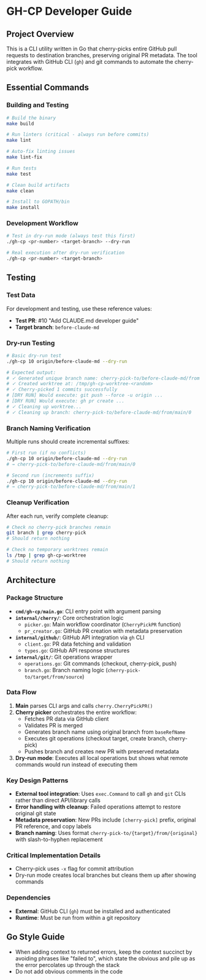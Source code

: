 # GH-CP Developer Guide

## Project Overview

This is a CLI utility written in Go that cherry-picks entire GitHub pull requests to destination branches, preserving original PR metadata. The tool integrates with GitHub CLI (`gh`) and git commands to automate the cherry-pick workflow.

## Essential Commands

### Building and Testing
```bash
# Build the binary
make build

# Run linters (critical - always run before commits)
make lint

# Auto-fix linting issues
make lint-fix

# Run tests
make test

# Clean build artifacts
make clean

# Install to GOPATH/bin
make install
```

### Development Workflow
```bash
# Test in dry-run mode (always test this first)
./gh-cp <pr-number> <target-branch> --dry-run

# Real execution after dry-run verification
./gh-cp <pr-number> <target-branch>
```

## Testing

### Test Data
For development and testing, use these reference values:
- **Test PR**: #10 "Add CLAUDE.md developer guide"
- **Target branch**: `before-claude-md`

### Dry-run Testing
```bash
# Basic dry-run test
./gh-cp 10 origin/before-claude-md --dry-run

# Expected output:
# ✓ Generated unique branch name: cherry-pick-to/before-claude-md/from/main/0
# ✓ Created worktree at: /tmp/gh-cp-worktree-<random>
# ✓ Cherry-picked 1 commits successfully
# [DRY RUN] Would execute: git push --force -u origin ...
# [DRY RUN] Would execute: gh pr create ...
# ✓ Cleaning up worktree...
# ✓ Cleaning up branch: cherry-pick-to/before-claude-md/from/main/0
```

### Branch Naming Verification
Multiple runs should create incremental suffixes:
```bash
# First run (if no conflicts)
./gh-cp 10 origin/before-claude-md --dry-run
# → cherry-pick-to/before-claude-md/from/main/0

# Second run (increments suffix)
./gh-cp 10 origin/before-claude-md --dry-run
# → cherry-pick-to/before-claude-md/from/main/1
```

### Cleanup Verification
After each run, verify complete cleanup:
```bash
# Check no cherry-pick branches remain
git branch | grep cherry-pick
# Should return nothing

# Check no temporary worktrees remain
ls /tmp | grep gh-cp-worktree
# Should return nothing
```

## Architecture

### Package Structure
- **`cmd/gh-cp/main.go`**: CLI entry point with argument parsing
- **`internal/cherry/`**: Core orchestration logic
  - `picker.go`: Main workflow coordinator (`CherryPickPR` function)
  - `pr_creator.go`: GitHub PR creation with metadata preservation
- **`internal/github/`**: GitHub API integration via `gh` CLI
  - `client.go`: PR data fetching and validation
  - `types.go`: GitHub API response structures
- **`internal/git/`**: Git operations wrapper
  - `operations.go`: Git commands (checkout, cherry-pick, push)
  - `branch.go`: Branch naming logic (`cherry-pick-to/target/from/source`)

### Data Flow
1. **Main** parses CLI args and calls `cherry.CherryPickPR()`
2. **Cherry picker** orchestrates the entire workflow:
   - Fetches PR data via GitHub client
   - Validates PR is merged
   - Generates branch name using original branch from `baseRefName`
   - Executes git operations (checkout target, create branch, cherry-pick)
   - Pushes branch and creates new PR with preserved metadata
3. **Dry-run mode**: Executes all local operations but shows what remote commands would run instead of executing them

### Key Design Patterns
- **External tool integration**: Uses `exec.Command` to call `gh` and `git` CLIs rather than direct API/library calls
- **Error handling with cleanup**: Failed operations attempt to restore original git state
- **Metadata preservation**: New PRs include `[cherry-pick]` prefix, original PR reference, and copy labels
- **Branch naming**: Uses format `cherry-pick-to/{target}/from/{original}` with slash-to-hyphen replacement

### Critical Implementation Details
- Cherry-pick uses `-x` flag for commit attribution
- Dry-run mode creates local branches but cleans them up after showing commands

### Dependencies
- **External**: GitHub CLI (`gh`) must be installed and authenticated
- **Runtime**: Must be run from within a git repository

## Go Style Guide
- When adding context to returned errors, keep the context succinct by avoiding phrases like "failed to", which state the obvious and pile up as the error percolates up through the stack
- Do not add obvious comments in the code
